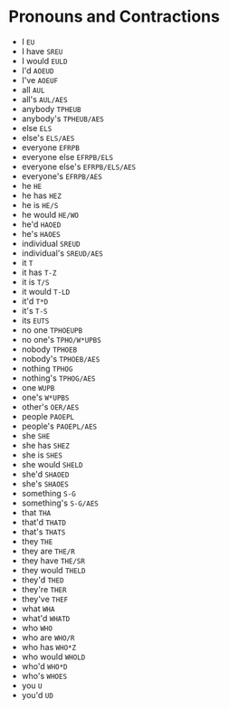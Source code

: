 # Pronouns and Contractions

* I `EU`
* I have `SREU`
* I would `EULD`
* I'd `AOEUD`
* I've `AOEUF`
* all `AUL`
* all's `AUL/AES`
* anybody `TPHEUB`
* anybody's `TPHEUB/AES`
* else `ELS`
* else's `ELS/AES`
* everyone `EFRPB`
* everyone else `EFRPB/ELS`
* everyone else's `EFRPB/ELS/AES`
* everyone's `EFRPB/AES`
* he `HE`
* he has `HEZ`
* he is `HE/S`
* he would `HE/WO`
* he'd `HAOED`
* he's `HAOES`
* individual `SREUD`
* individual's `SREUD/AES`
* it `T`
* it has `T-Z`
* it is `T/S`
* it would `T-LD`
* it'd `T*D`
* it's `T-S`
* its `EUTS`
* no one `TPHOEUPB`
* no one's `TPHO/W*UPBS`
* nobody `TPHOEB`
* nobody's `TPHOEB/AES`
* nothing `TPHOG`
* nothing's `TPHOG/AES`
* one `WUPB`
* one's `W*UPBS`
* other's `OER/AES`
* people `PAOEPL`
* people's `PAOEPL/AES`
* she `SHE`
* she has `SHEZ`
* she is `SHES`
* she would `SHELD`
* she'd `SHAOED`
* she's `SHAOES`
* something `S-G`
* something's `S-G/AES`
* that `THA`
* that'd `THATD`
* that's `THATS`
* they `THE`
* they are `THE/R`
* they have `THE/SR`
* they would `THELD`
* they'd `THED`
* they're `THER`
* they've `THEF`
* what `WHA`
* what'd `WHATD`
* who `WHO`
* who are `WHO/R`
* who has `WHO*Z`
* who would `WHOLD`
* who'd `WHO*D`
* who's `WHOES`
* you `U`
* you'd `UD`

